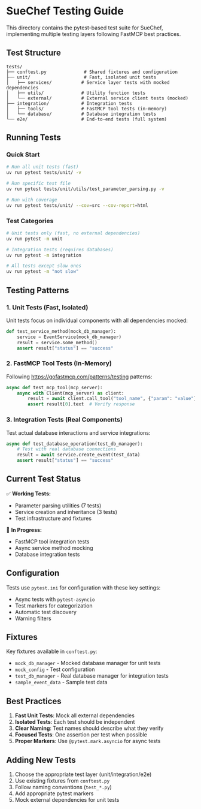 # SueChef Testing Guide

This directory contains the pytest-based test suite for SueChef, implementing multiple testing layers following FastMCP best practices.

## Test Structure

```
tests/
├── conftest.py              # Shared fixtures and configuration
├── unit/                    # Fast, isolated unit tests
│   ├── services/           # Service layer tests with mocked dependencies
│   ├── utils/              # Utility function tests
│   └── external/           # External service client tests (mocked)
├── integration/            # Integration tests
│   ├── tools/              # FastMCP tool tests (in-memory)
│   └── database/           # Database integration tests
└── e2e/                    # End-to-end tests (full system)
```

## Running Tests

### Quick Start
```bash
# Run all unit tests (fast)
uv run pytest tests/unit/ -v

# Run specific test file
uv run pytest tests/unit/utils/test_parameter_parsing.py -v

# Run with coverage
uv run pytest tests/unit/ --cov=src --cov-report=html
```

### Test Categories
```bash
# Unit tests only (fast, no external dependencies)
uv run pytest -m unit

# Integration tests (requires databases)
uv run pytest -m integration

# All tests except slow ones
uv run pytest -m "not slow"
```

## Testing Patterns

### 1. Unit Tests (Fast, Isolated)
Unit tests focus on individual components with all dependencies mocked:

```python
def test_service_method(mock_db_manager):
    service = EventService(mock_db_manager)
    result = service.some_method()
    assert result["status"] == "success"
```

### 2. FastMCP Tool Tests (In-Memory)
Following https://gofastmcp.com/patterns/testing patterns:

```python
async def test_mcp_tool(mcp_server):
    async with Client(mcp_server) as client:
        result = await client.call_tool("tool_name", {"param": "value"})
        assert result[0].text  # Verify response
```

### 3. Integration Tests (Real Components)
Test actual database interactions and service integrations:

```python
async def test_database_operation(test_db_manager):
    # Test with real database connections
    result = await service.create_event(test_data)
    assert result["status"] == "success"
```

## Current Test Status

✅ **Working Tests:**
- Parameter parsing utilities (7 tests)
- Service creation and inheritance (3 tests)  
- Test infrastructure and fixtures

🔄 **In Progress:**
- FastMCP tool integration tests
- Async service method mocking
- Database integration tests

## Configuration

Tests use `pytest.ini` for configuration with these key settings:
- Async tests with `pytest-asyncio`
- Test markers for categorization
- Automatic test discovery
- Warning filters

## Fixtures

Key fixtures available in `conftest.py`:
- `mock_db_manager` - Mocked database manager for unit tests
- `mock_config` - Test configuration
- `test_db_manager` - Real database manager for integration tests
- `sample_event_data` - Sample test data

## Best Practices

1. **Fast Unit Tests**: Mock all external dependencies
2. **Isolated Tests**: Each test should be independent
3. **Clear Naming**: Test names should describe what they verify
4. **Focused Tests**: One assertion per test when possible
5. **Proper Markers**: Use `@pytest.mark.asyncio` for async tests

## Adding New Tests

1. Choose the appropriate test layer (unit/integration/e2e)
2. Use existing fixtures from `conftest.py`
3. Follow naming conventions (`test_*.py`)
4. Add appropriate pytest markers
5. Mock external dependencies for unit tests